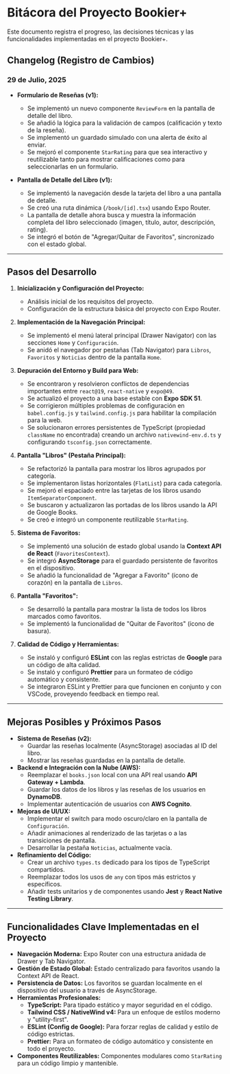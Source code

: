 # Bitácora del Proyecto Bookier+

Este documento registra el progreso, las decisiones técnicas y las funcionalidades implementadas en el proyecto Bookier+.

## Changelog (Registro de Cambios)

### 29 de Julio, 2025

*   **Formulario de Reseñas (v1):**
    *   Se implementó un nuevo componente `ReviewForm` en la pantalla de detalle del libro.
    *   Se añadió la lógica para la validación de campos (calificación y texto de la reseña).
    *   Se implementó un guardado simulado con una alerta de éxito al enviar.
    *   Se mejoró el componente `StarRating` para que sea interactivo y reutilizable tanto para mostrar calificaciones como para seleccionarlas en un formulario.

*   **Pantalla de Detalle del Libro (v1):**
    *   Se implementó la navegación desde la tarjeta del libro a una pantalla de detalle.
    *   Se creó una ruta dinámica (`/book/[id].tsx`) usando Expo Router.
    *   La pantalla de detalle ahora busca y muestra la información completa del libro seleccionado (imagen, título, autor, descripción, rating).
    *   Se integró el botón de "Agregar/Quitar de Favoritos", sincronizado con el estado global.

---

## Pasos del Desarrollo

1.  **Inicialización y Configuración del Proyecto:**
    *   Análisis inicial de los requisitos del proyecto.
    *   Configuración de la estructura básica del proyecto con Expo Router.

2.  **Implementación de la Navegación Principal:**
    *   Se implementó el menú lateral principal (Drawer Navigator) con las secciones `Home` y `Configuración`.
    *   Se anidó el navegador por pestañas (Tab Navigator) para `Libros`, `Favoritos` y `Noticias` dentro de la pantalla `Home`.

3.  **Depuración del Entorno y Build para Web:**
    *   Se encontraron y resolvieron conflictos de dependencias importantes entre `react@19`, `react-native` y `expo@49`.
    *   Se actualizó el proyecto a una base estable con **Expo SDK 51**.
    *   Se corrigieron múltiples problemas de configuración en `babel.config.js` y `tailwind.config.js` para habilitar la compilación para la web.
    *   Se solucionaron errores persistentes de TypeScript (propiedad `className` no encontrada) creando un archivo `nativewind-env.d.ts` y configurando `tsconfig.json` correctamente.

4.  **Pantalla "Libros" (Pestaña Principal):**
    *   Se refactorizó la pantalla para mostrar los libros agrupados por categoría.
    *   Se implementaron listas horizontales (`FlatList`) para cada categoría.
    *   Se mejoró el espaciado entre las tarjetas de los libros usando `ItemSeparatorComponent`.
    *   Se buscaron y actualizaron las portadas de los libros usando la API de Google Books.
    *   Se creó e integró un componente reutilizable `StarRating`.

5.  **Sistema de Favoritos:**
    *   Se implementó una solución de estado global usando la **Context API de React** (`FavoritesContext`).
    *   Se integró **AsyncStorage** para el guardado persistente de favoritos en el dispositivo.
    *   Se añadió la funcionalidad de "Agregar a Favorito" (ícono de corazón) en la pantalla de `Libros`.

6.  **Pantalla "Favoritos":**
    *   Se desarrolló la pantalla para mostrar la lista de todos los libros marcados como favoritos.
    *   Se implementó la funcionalidad de "Quitar de Favoritos" (ícono de basura).

7.  **Calidad de Código y Herramientas:**
    *   Se instaló y configuró **ESLint** con las reglas estrictas de **Google** para un código de alta calidad.
    *   Se instaló y configuró **Prettier** para un formateo de código automático y consistente.
    *   Se integraron ESLint y Prettier para que funcionen en conjunto y con VSCode, proveyendo feedback en tiempo real.

---

## Mejoras Posibles y Próximos Pasos

*   **Sistema de Reseñas (v2):**
    *   Guardar las reseñas localmente (AsyncStorage) asociadas al ID del libro.
    *   Mostrar las reseñas guardadas en la pantalla de detalle.
*   **Backend e Integración con la Nube (AWS):**
    *   Reemplazar el `books.json` local con una API real usando **API Gateway + Lambda**.
    *   Guardar los datos de los libros y las reseñas de los usuarios en **DynamoDB**.
    *   Implementar autenticación de usuarios con **AWS Cognito**.
*   **Mejoras de UI/UX:**
    *   Implementar el switch para modo oscuro/claro en la pantalla de `Configuración`.
    *   Añadir animaciones al renderizado de las tarjetas o a las transiciones de pantalla.
    *   Desarrollar la pestaña `Noticias`, actualmente vacía.
*   **Refinamiento del Código:**
    *   Crear un archivo `types.ts` dedicado para los tipos de TypeScript compartidos.
    *   Reemplazar todos los usos de `any` con tipos más estrictos y específicos.
    *   Añadir tests unitarios y de componentes usando **Jest** y **React Native Testing Library**.

---

## Funcionalidades Clave Implementadas en el Proyecto

*   **Navegación Moderna:** Expo Router con una estructura anidada de Drawer y Tab Navigator.
*   **Gestión de Estado Global:** Estado centralizado para favoritos usando la Context API de React.
*   **Persistencia de Datos:** Los favoritos se guardan localmente en el dispositivo del usuario a través de AsyncStorage.
*   **Herramientas Profesionales:**
    *   **TypeScript:** Para tipado estático y mayor seguridad en el código.
    *   **Tailwind CSS / NativeWind v4:** Para un enfoque de estilos moderno y "utility-first".
    *   **ESLint (Config de Google):** Para forzar reglas de calidad y estilo de código estrictas.
    *   **Prettier:** Para un formateo de código automático y consistente en todo el proyecto.
*   **Componentes Reutilizables:** Componentes modulares como `StarRating` para un código limpio y mantenible.